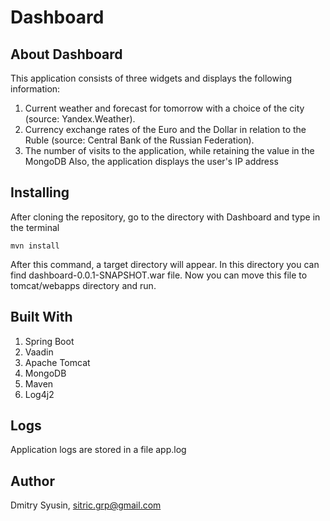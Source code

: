 # Dashboard

## About Dashboard

This application consists of three widgets and displays the following information:
1. Current weather and forecast for tomorrow with a choice of the city (source: Yandex.Weather).
2. Currency exchange rates of the Euro and the Dollar in relation to the Ruble (source: Central Bank of the Russian Federation).
3. The number of visits to the application, while retaining the value in the MongoDB
Also, the application displays the user's IP address

## Installing

After cloning the repository, go to the directory with Dashboard and type in the terminal
```
mvn install
```
After this command, a target directory will appear. In this directory you can find dashboard-0.0.1-SNAPSHOT.war file. 
Now you can move this file to tomcat/webapps directory and run.

## Built With

 1. Spring Boot
 2. Vaadin
 3. Apache Tomcat
 4. MongoDB
 5. Maven
 6. Log4j2
 
 ## Logs
 
 Application logs are stored in a file app.log
 
## Author

Dmitry Syusin, sitric.grp@gmail.com
 
